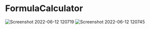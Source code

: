 # FormulaCalculator
![Screenshot 2022-06-12 120719](https://user-images.githubusercontent.com/100552525/173225938-bdbf4b44-75a1-4b48-b0a2-12a2dee1f818.png)
![Screenshot 2022-06-12 120745](https://user-images.githubusercontent.com/100552525/173225946-7fe7932d-d0f0-4193-85e4-cee35bbb0856.png)
